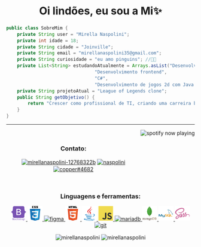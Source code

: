 <h1 align="center">Oi lindões, eu sou a Mi✨</h1>

```java
public class SobreMim {
	private String user = "Mirella Naspolini";
	private int idade = 18;
	private String cidade = "Joinville";
	private String email = "mirellanaspolini35@gmail.com";
	private String curiosidade = "eu amo pinguins"; //🐧💖
	private List<String> estudandoAtualmente = Arrays.asList("Desenvolvimento backend com Java",
								 "Desenvolvimento frontend",
								 "C#",
								 "Desenvolvimento de jogos 2d com Java Swing");
	private String projetoAtual = "League of Legends clone";
	public String getObjetivo() {
		return "Crescer como profissional de TI, criando uma carreira bem sucedida";
	}
}
```

<hr>

<img align="right" height="120px" src="https://novatorem-ft2qr44uy-mirellanaspolini.vercel.app/api/spotify/?background_color=1A1B27&border_color=ffffff" alt="spotify now playing"/>

<br> 

<h3 align="center"> Contato: </h3>  
<p align="center">  
<a href="https://linkedin.com/in/mirellanaspolini-12768322b" target="blank"><img align="center" src="https://img.shields.io/badge/LinkedIn-0077B5?style=for-the-badge&logo=linkedin&logoColor=white" alt="mirellanaspolini-12768322b"  /></a>  
<a href="https://instagram.com/naspolini" target="blank"><img align="center" src="https://img.shields.io/badge/Instagram-E4405F?style=for-the-badge&logo=instagram&logoColor=white" alt="naspolini"/></a>  
<a href="https://discord.gg/copper#4682" target="blank"><img align="center" src="https://img.shields.io/badge/Discord-4F3AD4?style=for-the-badge&logo=discord&logoColor=white" alt="copper#4682"/></a>  
</p> 

<br>
  
<h3 align="center">Linguagens e ferramentas:</h3>  
<p align="center"> <a href="https://getbootstrap.com" target="_blank" rel="noreferrer"> <img src="https://raw.githubusercontent.com/devicons/devicon/master/icons/bootstrap/bootstrap-plain-wordmark.svg" alt="bootstrap" width="40" height="40"/> </a> <a href="https://www.w3schools.com/css/" target="_blank" rel="noreferrer"> <img src="https://raw.githubusercontent.com/devicons/devicon/master/icons/css3/css3-original-wordmark.svg" alt="css3" width="40" height="40"/> </a> <a href="https://www.figma.com/" target="_blank" rel="noreferrer"> <img src="https://www.vectorlogo.zone/logos/figma/figma-icon.svg" alt="figma" width="40" height="40"/> </a> <a href="https://www.w3.org/html/" target="_blank" rel="noreferrer"> <img src="https://raw.githubusercontent.com/devicons/devicon/master/icons/html5/html5-original-wordmark.svg" alt="html5" width="40" height="40"/> </a> <a href="https://www.java.com" target="_blank" rel="noreferrer"> <img src="https://raw.githubusercontent.com/devicons/devicon/master/icons/java/java-original.svg" alt="java" width="40" height="40"/> </a> <a href="https://developer.mozilla.org/en-US/docs/Web/JavaScript" target="_blank" rel="noreferrer"> <img src="https://raw.githubusercontent.com/devicons/devicon/master/icons/javascript/javascript-original.svg" alt="javascript" width="40" height="40"/> </a> <a href="https://mariadb.org/" target="_blank" rel="noreferrer"> <img src="https://www.vectorlogo.zone/logos/mariadb/mariadb-icon.svg" alt="mariadb" width="40" height="40"/> </a> <a href="https://www.mongodb.com/" target="_blank" rel="noreferrer"> <img src="https://raw.githubusercontent.com/devicons/devicon/master/icons/mongodb/mongodb-original-wordmark.svg" alt="mongodb" width="40" height="40"/> </a> <a href="https://www.mysql.com/" target="_blank" rel="noreferrer"> <img src="https://raw.githubusercontent.com/devicons/devicon/master/icons/mysql/mysql-original-wordmark.svg" alt="mysql" width="40" height="40"/> </a> <a href="https://sass-lang.com" target="_blank" rel="noreferrer"> <img src="https://raw.githubusercontent.com/devicons/devicon/master/icons/sass/sass-original.svg" alt="sass" width="40" height="40"/> </a> <a href="https://git-scm.com/" target="_blank" rel="noreferrer"> <img src="https://www.vectorlogo.zone/logos/git-scm/git-scm-icon.svg" alt="git" width="40" height="40"/> </a> </p>
  
<p align="center"><img align="center" height="150px" src="https://github-readme-stats.vercel.app/api/top-langs?username=mirellanaspolini&show_icons=true&locale=en&layout=compact&theme=tokyonight" alt="mirellanaspolini"/> <img align="center" height="150px" src="https://github-readme-stats.vercel.app/api?username=mirellanaspolini&theme=tokyonight" alt="mirellanaspolini" /></p>
